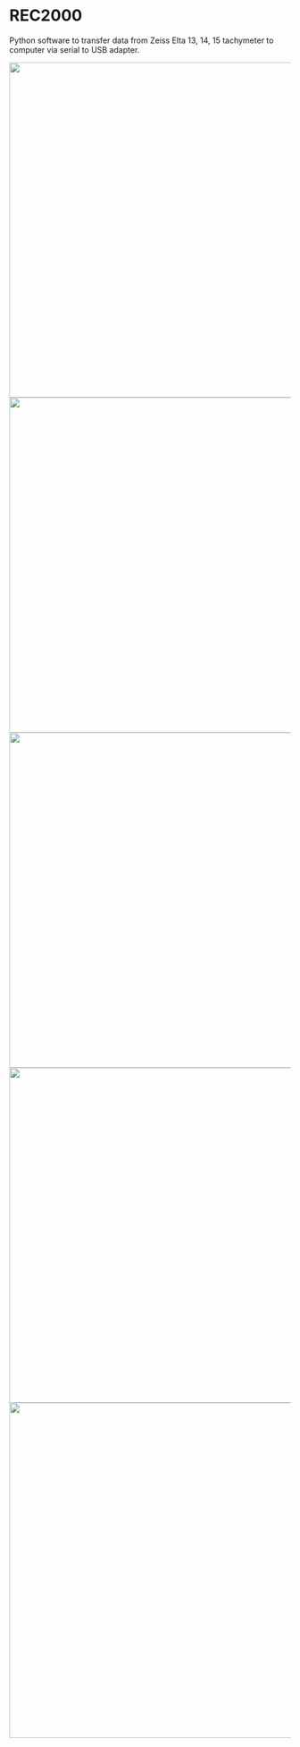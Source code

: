# REC2000
Python software to transfer data from Zeiss Elta 13, 14, 15 tachymeter to computer via serial to USB adapter.

<img src="https://user-images.githubusercontent.com/21182528/43457628-c24ef85a-94c7-11e8-8437-6579f97467b9.jpg" width="600">
<img src="https://user-images.githubusercontent.com/21182528/43457630-c2737a54-94c7-11e8-88a5-0b3ea92c1d0a.jpg" width="600">
<img src="https://user-images.githubusercontent.com/21182528/43457631-c29458aa-94c7-11e8-9215-6e89003002eb.jpg" width="600">
<img src="https://user-images.githubusercontent.com/21182528/43457633-c2cf9852-94c7-11e8-8f5d-4bac579b5ec2.jpg" width="600">
<img src="https://user-images.githubusercontent.com/21182528/43457794-47bc672a-94c8-11e8-826f-2f7dfe7a440a.jpg" width="600">
